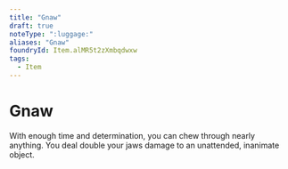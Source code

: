```yaml
---
title: "Gnaw"
draft: true
noteType: ":luggage:"
aliases: "Gnaw"
foundryId: Item.alMR5t2zXmbqdwxw
tags:
  - Item
---
```


# Gnaw

With enough time and determination, you can chew through nearly anything. You deal double your jaws damage to an unattended, inanimate object.
